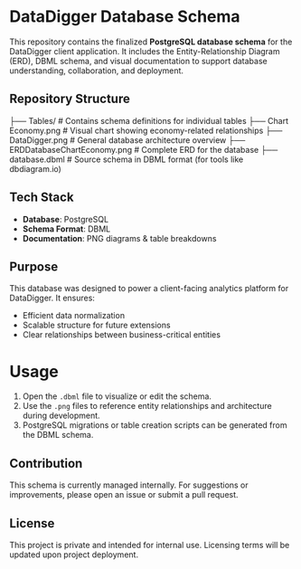 # DataDigger Database Schema

This repository contains the finalized **PostgreSQL database schema** for the DataDigger client application. It includes the Entity-Relationship Diagram (ERD), DBML schema, and visual documentation to support database understanding, collaboration, and deployment.

## Repository Structure

├── Tables/ # Contains schema definitions for individual tables
├── Chart Economy.png # Visual chart showing economy-related relationships
├── DataDigger.png # General database architecture overview
├── ERDDatabaseChartEconomy.png # Complete ERD for the database
├── database.dbml # Source schema in DBML format (for tools like dbdiagram.io)


## Tech Stack

- **Database**: PostgreSQL  
- **Schema Format**: DBML  
- **Documentation**: PNG diagrams & table breakdowns

## Purpose

This database was designed to power a client-facing analytics platform for DataDigger. It ensures:
- Efficient data normalization
- Scalable structure for future extensions
- Clear relationships between business-critical entities

# Usage

1. Open the `.dbml` file to visualize or edit the schema.
2. Use the `.png` files to reference entity relationships and architecture during development.
3. PostgreSQL migrations or table creation scripts can be generated from the DBML schema.

## Contribution

This schema is currently managed internally. For suggestions or improvements, please open an issue or submit a pull request.

## License

This project is private and intended for internal use. Licensing terms will be updated upon project deployment.



